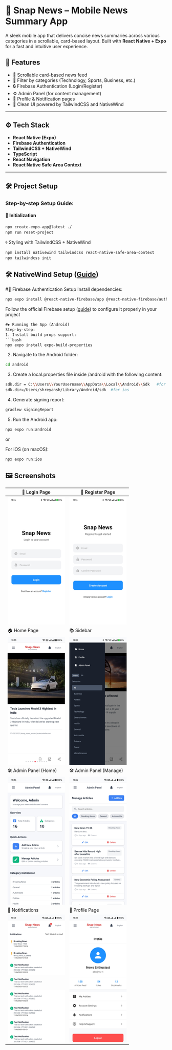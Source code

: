 # 📱 Snap News – Mobile News Summary App

A sleek mobile app that delivers concise news summaries across various categories in a scrollable, card-based layout. Built with **React Native + Expo** for a fast and intuitive user experience.


## 🚀 Features

- 📰 Scrollable card-based news feed
- 🎯 Filter by categories (Technology, Sports, Business, etc.)
- 🔒 Firebase Authentication (Login/Register)
- ⚙️ Admin Panel (for content management)
- 🧾 Profile & Notification pages
- 🌙 Clean UI powered by TailwindCSS and NativeWind

---

## ⚙️ Tech Stack

- **React Native (Expo)**
- **Firebase Authentication**
- **TailwindCSS + NativeWind**
- **TypeScript**
- **React Navigation**
- **React Native Safe Area Context**

---

## 🛠️ Project Setup

### Step-by-step Setup Guide:

#### 🔧 Initialization

```bash
npx create-expo-app@latest ./
npm run reset-project
```


🌀 Styling with TailwindCSS + NativeWind
```bash
npm install nativewind tailwindcss react-native-safe-area-context
npx tailwindcss init
```

## 🛠 NativeWind Setup ([Guide](https://www.nativewind.dev/quick-starts/expo))

#🔐 Firebase Authentication Setup
Install dependencies:
```bash
npx expo install @react-native-firebase/app @react-native-firebase/auth
```

Follow the official Firebase setup ([guide](https://rnfirebase.io/auth/usage)) to configure it properly in your project
```
#▶️ Running the App (Android)
Step-by-step:
1. Install build props support:
```bash
npx expo install expo-build-properties
```

2. Navigate to the Android folder:

```bash
cd android
```

3. Create a local.properties file inside /android with the following content:

```bash
sdk.dir = C:\\Users\\YourUsername\\AppData\\Local\\Android\\Sdk   #for android
sdk.dir=/Users/shreyansh/Library/Android/sdk  #for ios
```

4. Generate signing report:

```bash
gradlew signingReport
```

5. Run the Android app:

```bash
npx expo run:android
```

or 

For iOS (on macOS):
```bash
npx expo run:ios
```

## 🖼️ Screenshots

| 🔐 Login Page      | 📝 Register Page     |
|--------------------|---------------------|
| <img src="assets/screenshots/login.jpg" height="400" style="width:auto;" /> | <img src="assets/screenshots/register.jpg" height="400" style="width:auto;" /> |
| 🏠 Home Page       | 📚 Sidebar           |
| <img src="assets/screenshots/NewsCard.jpg" height="400" style="width:auto;" /> | <img src="assets/screenshots/sidebar.jpg" height="400" style="width:auto;" /> |
| 🛠 Admin Panel (Home)  | 🛠 Admin Panel (Manage) |
|  <img src="assets/screenshots/admin-panel-home.jpg" height="400" style="width:auto;" /> | <img src="assets/screenshots/admin-panel-manage.jpg" height="400" style="width:auto;" /> |
| 🔔 Notifications  | 👤 Profile Page     |
| <img src="assets/screenshots/notifications.jpg" height="400" style="width:auto;" /> | <img src="assets/screenshots/profile.jpg" height="400" style="width:auto;" /> |

